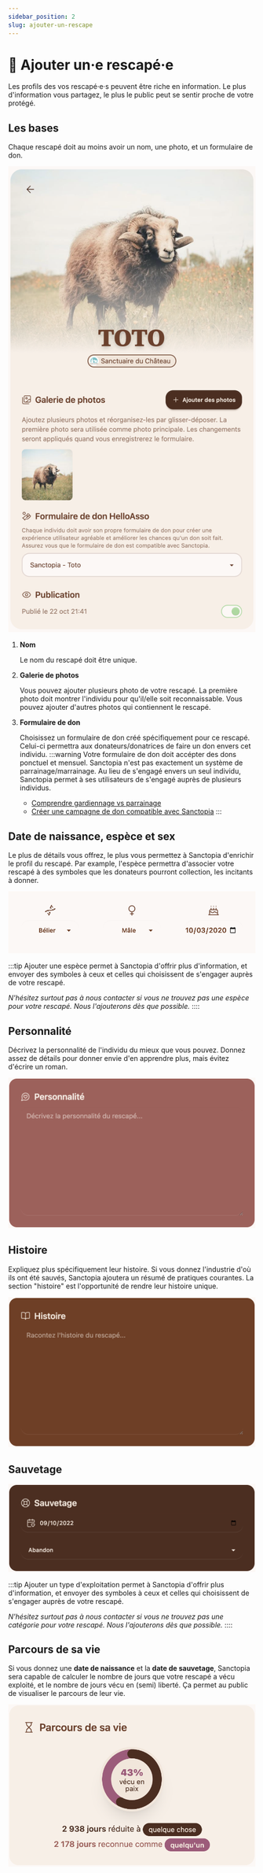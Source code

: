 ```yaml
---
sidebar_position: 2
slug: ajouter-un-rescape
---
```


# 🐰 Ajouter un·e rescapé·e

Les profils des vos rescapé·e·s peuvent être riche en information. Le plus d'information vous partagez, le plus le public peut se sentir proche de votre protégé.

## Les bases

Chaque rescapé doit au moins avoir un nom, une photo, et un formulaire de don.

![Les bases](./img/Sanctopia-animal-profile.png)

1. **Nom**

   Le nom du rescapé doit être unique.

2. **Galerie de photos**

   Vous pouvez ajouter plusieurs photo de votre rescapé. La première photo doit montrer l'individu pour qu'il/elle soit reconnaissable. Vous pouvez ajouter d'autres photos qui contiennent le rescapé.


3. **Formulaire de don**

    Choisissez un formulaire de don créé spécifiquement pour ce rescapé. Celui-ci permettra aux donateurs/donatrices de faire un don envers cet individu.
    :::warning
    Votre formulaire de don doit accépter des dons ponctuel et mensuel. Sanctopia n'est pas exactement un système de parrainage/marrainage. Au lieu de s'engagé envers un seul individu, Sanctopia permet à ses utilisateurs de s'engagé auprès de plusieurs individus.

    - [Comprendre gardiennage vs parrainage](../gardiennage)
    - [Créer une campagne de don compatible avec Sanctopia](../helloasso/formulaires-compatible.md)
    :::

## Date de naissance, espèce et sex

Le plus de détails vous offrez, le plus vous permettez à Sanctopia d'enrichir le profil du rescapé. Par example, l'espèce permettra d'associer votre rescapé à des symboles que les donateurs pourront collection, les incitants à donner.

![Meta](./img/Sanctopia-animal-meta.png)

:::tip
Ajouter une espèce permet à Sanctopia d'offrir plus d'information, et envoyer des symboles à ceux et celles qui choisissent de s'engager auprès de votre rescapé. 

_N'hésitez surtout pas à nous contacter si vous ne trouvez pas une espèce pour votre rescapé. Nous l'ajouterons dès que possible._
::::

## Personnalité

Décrivez la personnalité de l'individu du mieux que vous pouvez. Donnez assez de détails pour donner envie d'en apprendre plus, mais évitez d'écrire un roman.

![Personnalité](./img/Sanctopia-animal-personalite.png)

## Histoire

Expliquez plus spécifiquement leur histoire. Si vous donnez l'industrie d'où ils ont été sauvés, Sanctopia ajoutera un résumé de pratiques courantes. La section "histoire" est l'opportunité de rendre leur histoire unique.

![Histoire](./img/Sanctopia-animal-histoire.png)

## Sauvetage

![Sauvetage](./img/Sanctopia-animal-sauvetage.png)

:::tip
Ajouter un type d'exploitation permet à Sanctopia d'offrir plus d'information, et envoyer des symboles à ceux et celles qui choisissent de s'engager auprès de votre rescapé. 

_N'hésitez surtout pas à nous contacter si vous ne trouvez pas une catégorie pour votre rescapé. Nous l'ajouterons dès que possible._
::::

## Parcours de sa vie

Si vous donnez une **date de naissance** et la **date de sauvetage**, Sanctopia sera capable de calculer le nombre de jours que votre rescapé a vécu exploité, et le nombre de jours vécu en (semi) liberté. Ça permet au public de visualiser le parcours de leur vie.

![Parcours de vie](./img/Sanctopia-animal-parcours-de-sa-vie.png)